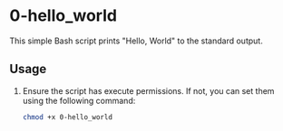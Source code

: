 # 0-hello_world

This simple Bash script prints "Hello, World" to the standard output.

## Usage

1. Ensure the script has execute permissions. If not, you can set them using the following command:

   ```bash
   chmod +x 0-hello_world

